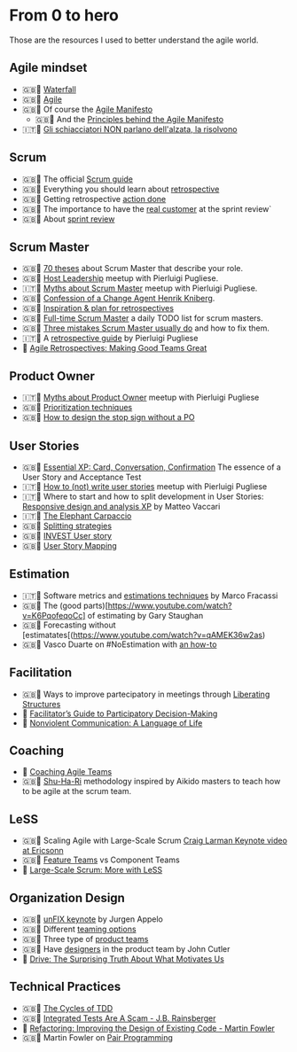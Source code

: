 # From 0 to hero
Those are the resources I used to better understand the agile world.

## Agile mindset
* 🇬🇧📃 [Waterfall](https://condor.depaul.edu/dmumaugh/readings/handouts/IS375/IIDI.pdf)
* 🇬🇧📃 [Agile](https://condor.depaul.edu/dmumaugh/readings/handouts/IS375/IIDII.pdf)
* 🇬🇧📃 Of course the [Agile Manifesto](https://agilemanifesto.org/)
  * 🇬🇧📃 And the [Principles behind the Agile Manifesto](https://agilemanifesto.org/principles.html)
* 🇮🇹🎥 [Gli schiacciatori NON parlano dell'alzata, la risolvono](https://www.youtube.com/watch?v=5RXX-PiifXY)

## Scrum
* 🇬🇧📃 The official [Scrum guide](https://www.scrumguides.org/scrum-guide.html) 
* 🇬🇧📃 Everything you should learn about [retrospective](https://retromat.org/blog/getting-started-with-retrospectives/)
* 🇬🇧📃 Getting retrospective [action done](https://www.benlinders.com/2015/getting-retrospective-actions-done/)
* 🇬🇧📃 The importance to have the [real customer](https://medium.com/serious-scrum/scrum-teams-need-to-know-their-real-customers-ec52cf71c717) at the sprint review`
* 🇬🇧📃 About [sprint review](https://medium.com/@anca_51481/12-things-you-must-know-about-the-sprint-review-e57cfea4da3d)

## Scrum Master
* 🇬🇧📃 [70 theses](https://age-of-product.com/70-scrum-master-theses/) about Scrum Master that describe your role.
* 🇬🇧🎥 [Host Leadership](https://vimeo.com/422134332) meetup with Pierluigi Pugliese.
* 🇮🇹🎥 [Myths about Scrum Master](https://vimeo.com/414450263) meetup with Pierluigi Pugliese.
* 🇬🇧🎥 [Confession of a Change Agent Henrik Kniberg](https://www.youtube.com/watch?v=c1W6U2duXdI).
* 🇬🇧📃 [Inspiration & plan for retrospectives](https://retromat.org/en/)
* 🇬🇧📃 [Full-time Scrum Master](https://scrummasterchecklist.org/pdf/ScrumMaster_Checklist_12_unbranded.pdf) a daily TODO list for scrum masters.
* 🇬🇧📃 [Three mistakes Scrum Master usually do](https://www.mountaingoatsoftware.com/blog/three-mistakes-scrum-masters-make-and-how-to-correct-them) and how to fix them.
* 🇮🇹📃 A [retrospective guide](https://www.mokabyte.it/2014/04/01/retrospective-1/) by Pierluigi Pugliese
* 📗 [Agile Retrospectives: Making Good Teams Great](https://www.amazon.it/gp/product/0977616649/)

## Product Owner
* 🇮🇹🎥 [Myths about Product Owner](https://vimeo.com/414450686) meetup with Pierluigi Pugliese
* 🇬🇧📃 [Prioritization techniques](https://www.career.pm/briefings/product-prioritization-techniques)
* 🇬🇧🎥 [How to design the stop sign without a PO](https://youtu.be/Wac3aGn5twc)

## User Stories
* 🇬🇧📃 [Essential XP: Card, Conversation, Confirmation](https://ronjeffries.com/xprog/articles/expcardconversationconfirmation/) The essence of a User Story and Acceptance Test 
* 🇮🇹🎥 [How to (not) write user stories](https://vimeo.com/563655496) meetup with Pierluigi Pugliese
* 🇮🇹🎥 Where to start and how to split development in User Stories: [Responsive design and analysis XP](https://www.youtube.com/watch?v=4L9aL_W-Uo0) by Matteo Vaccari
* 🇮🇹📃 [The Elephant Carpaccio](https://www.intre.it/2020/04/28/the-elephant-carpaccio-exercise/)
* 🇬🇧📃 [Splitting strategies](https://medium.com/the-liberators/10-powerful-strategies-for-breaking-down-user-stories-in-scrum-with-cheatsheet-2cd9aae7d0eb)
* 🇬🇧📃 [INVEST User story](https://en.wikipedia.org/wiki/INVEST_(mnemonic))
* 🇬🇧📃 [User Story Mapping](https://plan.io/blog/user-story-mapping/)

## Estimation
* 🇮🇹🎥 Software metrics and [estimations techniques](https://www.youtube.com/watch?v=gYNIs341O0k) by Marco Fracassi
* 🇬🇧🎥 The (good parts)[https://www.youtube.com/watch?v=K6PqofeqoCc] of estimating by Gary Staughan
* 🇬🇧🎥 Forecasting without [estimatates[(https://www.youtube.com/watch?v=qAMEK36w2as)
* 🇬🇧🎥 Vasco Duarte on #NoEstimation with [an how-to](https://www.youtube.com/watch?v=cgvB2wWvi8M)

## Facilitation
* 🇬🇧📃 Ways to improve partecipatory in meetings through [Liberating Structures](https://www.liberatingstructures.com/)
* 📗 [Facilitator’s Guide to Participatory Decision-Making](https://www.amazon.it/Facilitators-Participatory-Decision-Making-Jossey-bass-Management/dp/B01JQQGYTO)
* 📗 [Nonviolent Communication: A Language of Life](https://www.amazon.it/gp/product/189200528X)

## Coaching
* 📗 [Coaching Agile Teams](https://www.amazon.it/Coaching-Agile-Teams-Scrummasters-Transition/dp/0321637704)
* 🇬🇧📃 [Shu-Ha-Ri](https://www.scrum.org/resources/blog/shu-ha-ri-professional-coaching) methodology inspired by Aikido masters to teach how to be agile at the scrum team.

## LeSS
* 🇬🇧🎥 Scaling Agile with Large-Scale Scrum [Craig Larman Keynote video at Ericsonn](https://www.youtube.com/watch?v=Gw1lLt18KzE)
* 🇬🇧📃 [Feature Teams](https://less.works/less/structure/feature-teams) vs Component Teams
* 📗 [Large-Scale Scrum: More with LeSS](https://www.amazon.it/Large-Scale-Scrum-More-Less-Signature/dp/0321985710)

## Organization Design
* 🇬🇧🎥 [unFIX keynote](https://youtu.be/nDpl15zZQdg) by Jurgen Appelo
* 🇬🇧📃 Different [teaming options](https://unfix.com/teaming-options)
* 🇬🇧📃 Three type of [product teams](https://www.linkedin.com/pulse/three-product-teams-john-cutler/)
* 🇬🇧🎥 Have [designers](https://www.youtube.com/watch?v=HdqX4A_3-bA) in the product team by John Cutler
* 📗 [Drive: The Surprising Truth About What Motivates Us](https://www.amazon.it/Drive-Surprising-Truth-About-Motivates/dp/1594484805)

## Technical Practices
* 🇬🇧📃 [The Cycles of TDD](https://blog.cleancoder.com/uncle-bob/2014/12/17/TheCyclesOfTDD.html)
* 🇬🇧📃 [Integrated Tests Are A Scam - J.B. Rainsberger](https://vimeo.com/80533536) 
* 📗 [Refactoring: Improving the Design of Existing Code - Martin Fowler](https://amzn.to/3fyboRY)
* 🇬🇧📃 Martin Fowler on [Pair Programming](https://martinfowler.com/articles/on-pair-programming.html)


